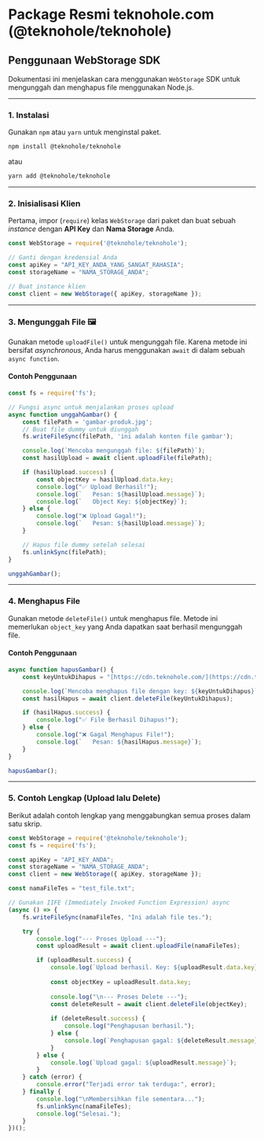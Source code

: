 # Package Resmi teknohole.com (@teknohole/teknohole)

## Penggunaan WebStorage SDK

Dokumentasi ini menjelaskan cara menggunakan `WebStorage` SDK untuk mengunggah dan menghapus file menggunakan Node.js.

---

### 1. Instalasi

Gunakan `npm` atau `yarn` untuk menginstal paket.

```bash
npm install @teknohole/teknohole
```

atau

```bash
yarn add @teknohole/teknohole
```

---

### 2. Inisialisasi Klien

Pertama, impor (`require`) kelas `WebStorage` dari paket dan buat sebuah *instance* dengan **API Key** dan **Nama Storage** Anda.

```javascript
const WebStorage = require('@teknohole/teknohole');

// Ganti dengan kredensial Anda
const apiKey = "API_KEY_ANDA_YANG_SANGAT_RAHASIA";
const storageName = "NAMA_STORAGE_ANDA";

// Buat instance klien
const client = new WebStorage({ apiKey, storageName });
```

---

### 3. Mengunggah File 🖼️

Gunakan metode `uploadFile()` untuk mengunggah file. Karena metode ini bersifat *asynchronous*, Anda harus menggunakan `await` di dalam sebuah `async function`.

#### Contoh Penggunaan

```javascript
const fs = require('fs');

// Fungsi async untuk menjalankan proses upload
async function unggahGambar() {
    const filePath = 'gambar-produk.jpg';
    // Buat file dummy untuk diunggah
    fs.writeFileSync(filePath, 'ini adalah konten file gambar');

    console.log(`Mencoba mengunggah file: ${filePath}`);
    const hasilUpload = await client.uploadFile(filePath);

    if (hasilUpload.success) {
        const objectKey = hasilUpload.data.key;
        console.log("✅ Upload Berhasil!");
        console.log(`   Pesan: ${hasilUpload.message}`);
        console.log(`   Object Key: ${objectKey}`);
    } else {
        console.log("❌ Upload Gagal!");
        console.log(`   Pesan: ${hasilUpload.message}`);
    }

    // Hapus file dummy setelah selesai
    fs.unlinkSync(filePath);
}

unggahGambar();
```

---
### 4. Menghapus File

Gunakan metode `deleteFile()` untuk menghapus file. Metode ini memerlukan `object_key` yang Anda dapatkan saat berhasil mengunggah file.

#### Contoh Penggunaan

```javascript
async function hapusGambar() {
    const keyUntukDihapus = "[https://cdn.teknohole.com/](https://cdn.teknohole.com/)<id-akun>/<nama-storage>/<nama-file>";

    console.log(`Mencoba menghapus file dengan key: ${keyUntukDihapus}`);
    const hasilHapus = await client.deleteFile(keyUntukDihapus);

    if (hasilHapus.success) {
        console.log("✅ File Berhasil Dihapus!");
    } else {
        console.log("❌ Gagal Menghapus File!");
        console.log(`   Pesan: ${hasilHapus.message}`);
    }
}

hapusGambar();
```
---

### 5. Contoh Lengkap (Upload lalu Delete)

Berikut adalah contoh lengkap yang menggabungkan semua proses dalam satu skrip.

```javascript
const WebStorage = require('@teknohole/teknohole');
const fs = require('fs');

const apiKey = "API_KEY_ANDA";
const storageName = "NAMA_STORAGE_ANDA";
const client = new WebStorage({ apiKey, storageName });

const namaFileTes = "test_file.txt";

// Gunakan IIFE (Immediately Invoked Function Expression) async
(async () => {
    fs.writeFileSync(namaFileTes, "Ini adalah file tes.");

    try {
        console.log("--- Proses Upload ---");
        const uploadResult = await client.uploadFile(namaFileTes);

        if (uploadResult.success) {
            console.log(`Upload berhasil. Key: ${uploadResult.data.key}`);
            
            const objectKey = uploadResult.data.key;
            
            console.log("\n--- Proses Delete ---");
            const deleteResult = await client.deleteFile(objectKey);
            
            if (deleteResult.success) {
                console.log("Penghapusan berhasil.");
            } else {
                console.log(`Penghapusan gagal: ${deleteResult.message}`);
            }
        } else {
            console.log(`Upload gagal: ${uploadResult.message}`);
        }
    } catch (error) {
        console.error("Terjadi error tak terduga:", error);
    } finally {
        console.log("\nMembersihkan file sementara...");
        fs.unlinkSync(namaFileTes);
        console.log("Selesai.");
    }
})();
```